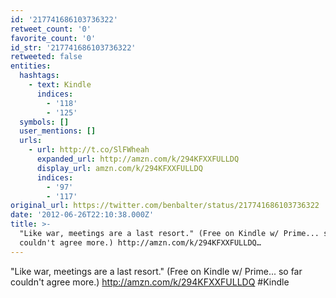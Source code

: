```yaml
---
id: '217741686103736322'
retweet_count: '0'
favorite_count: '0'
id_str: '217741686103736322'
retweeted: false
entities:
  hashtags:
    - text: Kindle
      indices:
        - '118'
        - '125'
  symbols: []
  user_mentions: []
  urls:
    - url: http://t.co/SlFWheah
      expanded_url: http://amzn.com/k/294KFXXFULLDQ
      display_url: amzn.com/k/294KFXXFULLDQ
      indices:
        - '97'
        - '117'
original_url: https://twitter.com/benbalter/status/217741686103736322
date: '2012-06-26T22:10:38.000Z'
title: >-
  "Like war, meetings are a last resort." (Free on Kindle w/ Prime... so far
  couldn't agree more.) http://amzn.com/k/294KFXXFULLDQ…
---
```


"Like war, meetings are a last resort." (Free on Kindle w/ Prime... so far couldn't agree more.) http://amzn.com/k/294KFXXFULLDQ #Kindle